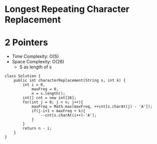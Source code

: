 # Longest Repeating Character Replacement
# 2 Pointers
* Time Complexity: O(S)
* Space Complexity: O(26)
	* S as length of s 
```
class Solution {
    public int characterReplacement(String s, int k) {
        int i = 0,
            maxFreq = 0,
            n = s.length();
        int[] cnt = new int[26];
        for(int j = 0; j < n; j++){
            maxFreq = Math.max(maxFreq, ++cnt[s.charAt(j) - 'A']);
            if(j-i+1 > maxFreq + k){
                --cnt[s.charAt(i++)-'A'];
            }
        }
        return n - i;
    }
}
```